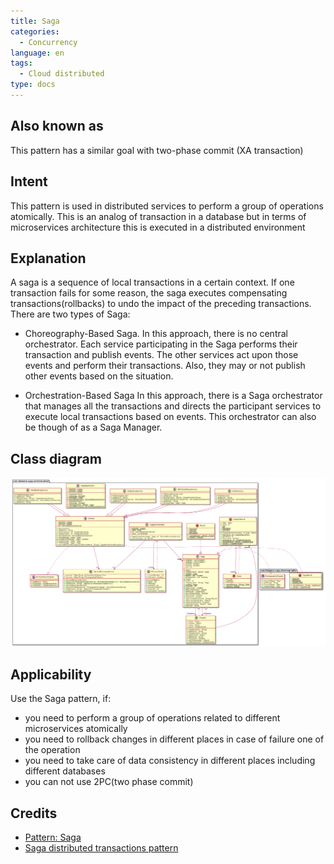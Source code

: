 ```yaml
---
title: Saga
categories:
  - Concurrency
language: en
tags:
  - Cloud distributed
type: docs
---
```


## Also known as
This pattern has a similar goal with two-phase commit (XA transaction)

## Intent
This pattern is used in distributed services to perform a group of operations atomically.
This is an analog of transaction in a database but in terms of microservices architecture this is executed 
in a distributed environment

## Explanation
A saga is a sequence of local transactions in a certain context. If one transaction fails for some reason, 
the saga executes compensating transactions(rollbacks) to undo the impact of the preceding transactions.
There are two types of Saga:

- Choreography-Based Saga. 
In this approach, there is no central orchestrator. 
Each service participating in the Saga performs their transaction and publish events. 
The other services act upon those events and perform their transactions. 
Also, they may or not publish other events based on the situation.

- Orchestration-Based Saga
In this approach, there is a Saga orchestrator that manages all the transactions and directs 
the participant services to execute local transactions based on events. 
This orchestrator can also be though of as a Saga Manager.

## Class diagram
![alt text](./etc/saga.urm.png "Saga pattern class diagram")

## Applicability
Use the Saga pattern, if:

- you need to perform a group of operations related to different microservices atomically
- you need to rollback changes in different places in case of failure one of the operation
- you need to take care of data consistency in different places including different databases
- you can not use 2PC(two phase commit)

## Credits

- [Pattern: Saga](https://microservices.io/patterns/data/saga.html)
- [Saga distributed transactions pattern](https://docs.microsoft.com/en-us/azure/architecture/reference-architectures/saga/saga)
